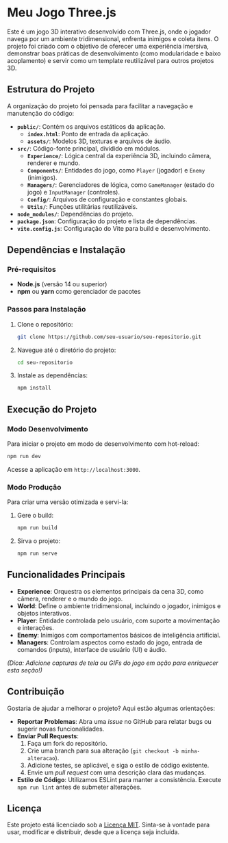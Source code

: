 # Meu Jogo Three.js

Este é um jogo 3D interativo desenvolvido com Three.js, onde o jogador navega por um ambiente tridimensional, enfrenta inimigos e coleta itens. O projeto foi criado com o objetivo de oferecer uma experiência imersiva, demonstrar boas práticas de desenvolvimento (como modularidade e baixo acoplamento) e servir como um template reutilizável para outros projetos 3D.

## Estrutura do Projeto

A organização do projeto foi pensada para facilitar a navegação e manutenção do código:

- **`public/`**: Contém os arquivos estáticos da aplicação.
  - **`index.html`**: Ponto de entrada da aplicação.
  - **`assets/`**: Modelos 3D, texturas e arquivos de áudio.
- **`src/`**: Código-fonte principal, dividido em módulos.
  - **`Experience/`**: Lógica central da experiência 3D, incluindo câmera, renderer e mundo.
  - **`Components/`**: Entidades do jogo, como `Player` (jogador) e `Enemy` (inimigos).
  - **`Managers/`**: Gerenciadores de lógica, como `GameManager` (estado do jogo) e `InputManager` (controles).
  - **`Config/`**: Arquivos de configuração e constantes globais.
  - **`Utils/`**: Funções utilitárias reutilizáveis.
- **`node_modules/`**: Dependências do projeto.
- **`package.json`**: Configuração do projeto e lista de dependências.
- **`vite.config.js`**: Configuração do Vite para build e desenvolvimento.

## Dependências e Instalação

### Pré-requisitos
- **Node.js** (versão 14 ou superior)
- **npm** ou **yarn** como gerenciador de pacotes

### Passos para Instalação
1. Clone o repositório:
   ```bash
   git clone https://github.com/seu-usuario/seu-repositorio.git
   ```
2. Navegue até o diretório do projeto:
   ```bash
   cd seu-repositorio
   ```
3. Instale as dependências:
   ```bash
   npm install
   ```

## Execução do Projeto

### Modo Desenvolvimento
Para iniciar o projeto em modo de desenvolvimento com hot-reload:
```bash
npm run dev
```
Acesse a aplicação em `http://localhost:3000`.

### Modo Produção
Para criar uma versão otimizada e servi-la:
1. Gere o build:
   ```bash
   npm run build
   ```
2. Sirva o projeto:
   ```bash
   npm run serve
   ```

## Funcionalidades Principais

- **Experience**: Orquestra os elementos principais da cena 3D, como câmera, renderer e o mundo do jogo.
- **World**: Define o ambiente tridimensional, incluindo o jogador, inimigos e objetos interativos.
- **Player**: Entidade controlada pelo usuário, com suporte a movimentação e interações.
- **Enemy**: Inimigos com comportamentos básicos de inteligência artificial.
- **Managers**: Controlam aspectos como estado do jogo, entrada de comandos (inputs), interface de usuário (UI) e áudio.

*(Dica: Adicione capturas de tela ou GIFs do jogo em ação para enriquecer esta seção!)*

## Contribuição

Gostaria de ajudar a melhorar o projeto? Aqui estão algumas orientações:

- **Reportar Problemas**: Abra uma *issue* no GitHub para relatar bugs ou sugerir novas funcionalidades.
- **Enviar Pull Requests**: 
  1. Faça um fork do repositório.
  2. Crie uma branch para sua alteração (`git checkout -b minha-alteracao`).
  3. Adicione testes, se aplicável, e siga o estilo de código existente.
  4. Envie um *pull request* com uma descrição clara das mudanças.
- **Estilo de Código**: Utilizamos ESLint para manter a consistência. Execute `npm run lint` antes de submeter alterações.

## Licença

Este projeto está licenciado sob a [Licença MIT](LICENSE). Sinta-se à vontade para usar, modificar e distribuir, desde que a licença seja incluída.